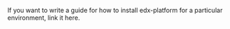 If you want to write a guide for how to install edx-platform for a particular environment, link it here.